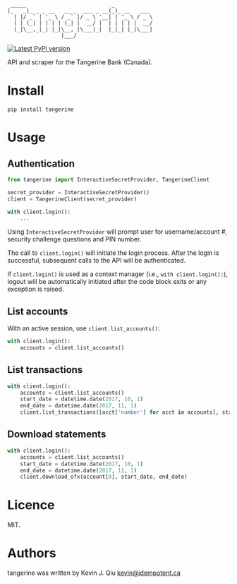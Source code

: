 ```
 _____                           _            
|_   _|_ _ _ __   __ _  ___ _ __(_)_ __   ___ 
  | |/ _` | '_ \ / _` |/ _ \ '__| | '_ \ / _ \
  | | (_| | | | | (_| |  __/ |  | | | | |  __/
  |_|\__,_|_| |_|\__, |\___|_|  |_|_| |_|\___|
                 |___/                        
```


[![Latest PyPI version](https://img.shields.io/pypi/v/tangerine.svg)](https://pypi.python.org/pypi/tangerine)

API and scraper for the Tangerine Bank (Canada).

Install
=======

    pip install tangerine

Usage
=====

Authentication
--------------

```python
from tangerine import InteractiveSecretProvider, TangerineClient

secret_provider = InteractiveSecretProvider()
client = TangerineClient(secret_provider)

with client.login():
    ...

```

Using `InteractiveSecretProvider` will prompt user for username/account #, security challenge questions and PIN number.

The call to `client.login()` will initiate the login process. After the login is successful, subsequent calls to the API will be authenticated.

If `client.login()` is used as a context manager (i.e., `with client.login():`), logout will be automatically initiated after the code block exits
or any exception is raised.

List accounts
-------------

With an active session, use `client.list_accounts()`:

```python
with client.login():
    accounts = client.list_accounts()
```

List transactions
-----------------

```python
with client.login():
    accounts = client.list_accounts()
    start_date = datetime.date(2017, 10, 1)
    end_date = datetime.date(2017, 11, 1)
    client.list_transactions([acct['number'] for acct in accounts], start_date, end_date)
```

Download statements
-------------------

```python
with client.login():
    accounts = client.list_accounts()
    start_date = datetime.date(2017, 10, 1)
    end_date = datetime.date(2017, 11, 1)
    client.download_ofx(account[0], start_date, end_date)
```


Licence
=======

MIT.


Authors
=======

tangerine was written by Kevin J. Qiu <kevin@idempotent.ca>
